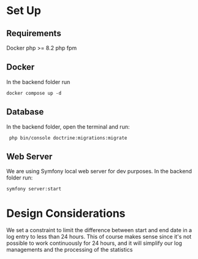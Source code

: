 # Set Up
## Requirements
Docker
php >= 8.2
php fpm

## Docker

In the backend folder run
```shell
docker compose up -d
```
## Database

In the backend folder, open the terminal and run:

```shell
 php bin/console doctrine:migrations:migrate 
```

## Web Server
We are using Symfony local web server for dev purposes. In the backend folder run:
```shell
symfony server:start
```

# Design Considerations

We set a constraint to limit the difference between start and end date in a log entry to less than 24 hours.
This of course makes sense since it's not possible to work continuously for 24 hours, and it will simplify our log managements
and the processing of the statistics
